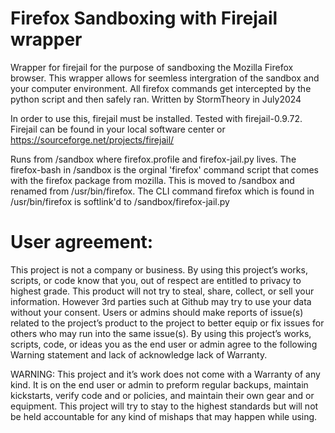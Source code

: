 # Firefox Sandboxing with Firejail wrapper
Wrapper for firejail for the purpose of sandboxing the Mozilla Firefox browser. This wrapper allows for seemless intergration of the sandbox and your computer environment. All firefox commands get intercepted by the python script and then safely ran.
Written by StormTheory in July2024

In order to use this, firejail must be installed. Tested with firejail-0.9.72. 
Firejail can be found in your local software center or https://sourceforge.net/projects/firejail/

Runs from /sandbox where firefox.profile and firefox-jail.py lives. 
The firefox-bash in /sandbox is the orginal 'firefox' command script that comes with the firefox package from mozilla. This is moved to /sandbox and renamed from /usr/bin/firefox.
The CLI command firefox which is found in /usr/bin/firefox is softlink'd to /sandbox/firefox-jail.py

# User agreement:
This project is not a company or business. By using this project’s works, scripts, or code know that you, out of respect are entitled to privacy to highest grade. This product will not try to steal, share, collect, or sell your information. However 3rd parties such at Github may try to use your data without your consent. Users or admins should make reports of issue(s) related to the project’s product to the project to better equip or fix issues for others who may run into the same issue(s). By using this project’s works, scripts, code, or ideas you as the end user or admin agree to the following Warning statement and lack of acknowledge lack of Warranty.

WARNING: This project and it’s work does not come with a Warranty of any kind. It is on the end user or admin to preform regular backups, maintain kickstarts, verify code and or policies, and maintain their own gear and or equipment. This project will try to stay to the highest standards but will not be held accountable for any kind of mishaps that may happen while using.
